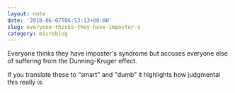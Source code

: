 ```yaml
---
layout: note
date: '2018-06-07T06:53:13+00:00'
slug: everyone-thinks-they-have-imposter-s
category: microblog
---
```

Everyone thinks they have imposter's syndrome but accuses everyone else of suffering from the Dunning-Kruger effect.

If you translate these to “smart" and "dumb” it highlights how judgmental this really is.

